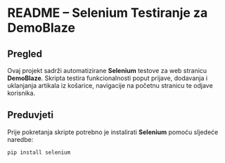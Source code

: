 # README – Selenium Testiranje za DemoBlaze

## Pregled
Ovaj projekt sadrži automatizirane **Selenium** testove za web stranicu **DemoBlaze**. Skripta testira funkcionalnosti poput prijave, dodavanja i uklanjanja artikala iz košarice, navigacije na početnu stranicu te odjave korisnika.

## Preduvjeti
Prije pokretanja skripte potrebno je instalirati **Selenium** pomoću sljedeće naredbe:

```bash
pip install selenium
